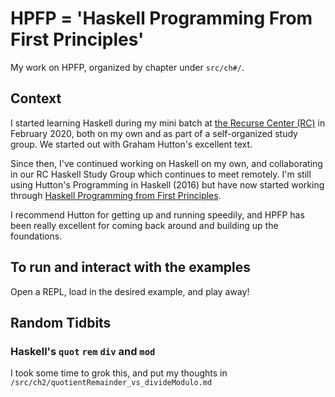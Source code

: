 # HPFP = 'Haskell Programming From First Principles'

My work on HPFP, organized by chapter under `src/ch#/`.

## Context

I started learning Haskell during my mini batch at [the Recurse Center (RC)](https://www.recurse.com/apply) in February 2020, both on my own and as part of a self-organized study group. We started out with Graham Hutton's excellent text.

Since then, I've continued working on Haskell on my own, and collaborating in our RC Haskell Study Group which continues to meet remotely. I'm still using Hutton's Programming in Haskell (2016) but have now started working through [Haskell Programming from First Principles](https://haskellbook.com/).

I recommend Hutton for getting up and running speedily, and HPFP has been really excellent for coming back around and building up the foundations.

## To run and interact with the examples

Open a REPL, load in the desired example, and play away!

## Random Tidbits

### Haskell's `quot` `rem` `div` and `mod`
I took some time to grok this, and put my thoughts in `/src/ch2/quotientRemainder_vs_divideModulo.md`
